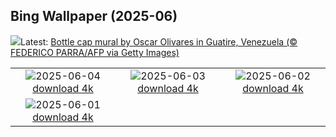 ## Bing Wallpaper (2025-06)
![](https://www.bing.com/th?id=OHR.OlivaresMural_EN-GB1816556360_UHD.jpg&w=1000)Latest: [Bottle cap mural by Oscar Olivares in Guatire, Venezuela (© FEDERICO PARRA/AFP via Getty Images)](https://www.bing.com/th?id=OHR.OlivaresMural_EN-GB1816556360_UHD.jpg)

|      |      |      |
| :----: | :----: | :----: |
|![](https://www.bing.com/th?id=OHR.CalaLuna_EN-GB1693826190_UHD.jpg&pid=hp&w=384&h=216&rs=1&c=4)2025-06-04 [download 4k](https://www.bing.com/th?id=OHR.CalaLuna_EN-GB1693826190_UHD.jpg)|![](https://www.bing.com/th?id=OHR.BicyclesUtrecht_EN-GB1571923554_UHD.jpg&pid=hp&w=384&h=216&rs=1&c=4)2025-06-03 [download 4k](https://www.bing.com/th?id=OHR.BicyclesUtrecht_EN-GB1571923554_UHD.jpg)|![](https://www.bing.com/th?id=OHR.EchinaceaButterfly_EN-GB1446569270_UHD.jpg&pid=hp&w=384&h=216&rs=1&c=4)2025-06-02 [download 4k](https://www.bing.com/th?id=OHR.EchinaceaButterfly_EN-GB1446569270_UHD.jpg)|
|![](https://www.bing.com/th?id=OHR.GrandeTerreReef_EN-GB1338968705_UHD.jpg&pid=hp&w=384&h=216&rs=1&c=4)2025-06-01 [download 4k](https://www.bing.com/th?id=OHR.GrandeTerreReef_EN-GB1338968705_UHD.jpg)|